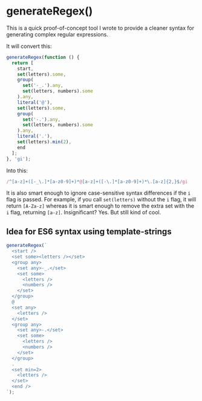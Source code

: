 # generateRegex()

This is a quick proof-of-concept tool I wrote to provide a cleaner syntax for generating complex
regular expressions.

It will convert this:

```javascript
generateRegex(function () {
  return [
    start,
    set(letters).some,
    group(
      set('-_.').any,
      set(letters, numbers).some
    ).any,
    literal('@'),
    set(letters).some,
    group(
      set('-.').any,
      set(letters, numbers).some
    ).any,
    literal('.'),
    set(letters).min(2),
    end
  ];
}, 'gi');
```

Into this:

```javascript
/^[a-z]+([-_\.]*[a-z0-9]+)*@[a-z]+([-\.]*[a-z0-9]+)*\.[a-z]{2,}$/gi
```

It is also smart enough to ignore case-sensitive syntax differences if the `i` flag is passed.  For
example, if you call `set(letters)` without the `i` flag, it will return `[A-Za-z]` whereas it is
smart enough to remove the extra set with the `i` flag, returning `[a-z]`.  Insignificant?  Yes.
But still kind of cool.

## Idea for ES6 syntax using template-strings

```javascript
generateRegex(`
  <start />
  <set some><letters /></set>
  <group any>
    <set any>-_.</set>
    <set some>
      <letters />
      <numbers />
    </set>
  </group>
  @
  <set any>
    <letters />
  </set>
  <group any>
    <set any>-.</set>
    <set some>
      <letters />
      <numbers />
    </set>
  </group>
  .
  <set min=2>
    <letters />
  </set>
  <end />
`);
```
